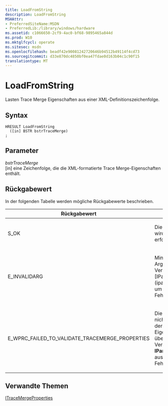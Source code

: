```yaml
---
title: LoadFromString
description: LoadFromString
MSHAttr:
- PreferredSiteName:MSDN
- PreferredLib:/library/windows/hardware
ms.assetid: c1066650-2cf9-4ac0-bf68-9895465a844d
ms.prod: W10
ms.mktglfcycl: operate
ms.sitesec: msdn
ms.openlocfilehash: beadf42e90081242720646b94512b49114f4cd73
ms.sourcegitcommit: d33e870dc4850bf0ea47fdae0d163b04c1c90f15
translationtype: MT
---
```

# <a name="loadfromstring"></a>LoadFromString


Lasten Trace Merge Eigenschaften aus einer XML-Definitionszeichenfolge.

## <a name="syntax"></a>Syntax


``` syntax
HRESULT LoadFromString
  ([in] BSTR bstrTraceMerge)
;
```

## <a name="parameters"></a>Parameter


<a href="" id="bstrtracemerge"></a>*bstrTraceMerge*  
\[in\] eine Zeichenfolge, die die XML-formatierte Trace Merge-Eigenschaften enthält.

## <a name="return-value"></a>Rückgabewert


In der folgenden Tabelle werden mögliche Rückgabewerte beschrieben.

<table>
<colgroup>
<col width="50%" />
<col width="50%" />
</colgroup>
<thead>
<tr class="header">
<th>Rückgabewert</th>
<th>Beschreibung</th>
</tr>
</thead>
<tbody>
<tr class="odd">
<td><p>S_OK</p></td>
<td><p>Die Aktionsroutine wird von die Funktion erfolgreich geladen.</p></td>
</tr>
<tr class="even">
<td><p>E_INVALIDARG</p></td>
<td><p>Mindestens ein Argument ist ungültig. Verwenden Sie [IParsingErrorInfo](iparsingerrorinfo.md) um ausführliche Fehlerinformationen.</p></td>
</tr>
<tr class="odd">
<td><p>E_WPRC_FAILED_TO_VALIDATE_TRACEMERGE_PROPERTIES</p></td>
<td><p>Die Bibliothek konnte nicht den XML-CODE der Trace Merge Eigenschaften zu überprüfen. Verwenden Sie <strong>IParsingErrorInfo</strong> um ausführliche Fehlerinformationen.</p></td>
</tr>
</tbody>
</table>

 

## <a name="related-topics"></a>Verwandte Themen


[ITraceMergeProperties](itracemergeproperties.md)

 

 







